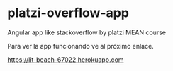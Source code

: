 # platzi-overflow-app
Angular app like stackoverflow by platzi MEAN course

Para ver la app funcionando ve al próximo enlace.

https://lit-beach-67022.herokuapp.com 
